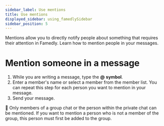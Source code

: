 ```yaml
---
sidebar_label: Use mentions
title: Use mentions
displayed_sidebar: using_famedlySidebar
sidebar_position: 5
---
```


Mentions allow you to directly notify people about something that requires their attention in Famedly. Learn how to mention people in your messages.

# **Mention someone in a message**

1. While you are writing a message, type the **@** **symbol**.
2. Enter a member's name or select a member from the member list. You can repeat this step for each person you want to mention in your message.
3. Send your message.

<aside>
🚧 Only members of a group chat or the person within the private chat can be mentioned. If you want to mention a person who is not a member of the group, this person must first be added to the group.

</aside>
